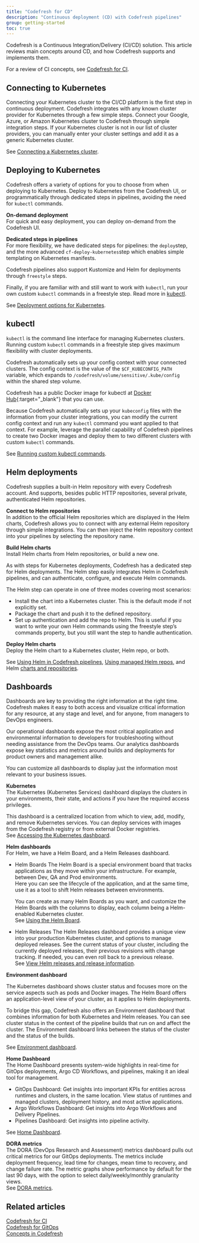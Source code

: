 ```yaml
---
title: "Codefresh for CD"
description: "Continuous deployment (CD) with Codefresh pipelines"
group: getting-started
toc: true
---
```


Codefresh is a Continuous Integration/Delivery (CI/CD) solution. This article reviews main concepts around CD, and how Codefresh supports and implements them.  

For a review of CI concepts, see [Codefresh for CI]({{site.baseurl}}/docs/getting-started/ci-codefresh/).




## Connecting to Kubernetes 
Connecting your Kubernetes cluster to the CI/CD platform is the first step in continuous deployment. Codefresh integrates with any known cluster provider for Kubernetes through a few simple steps. Connect your Google, Azure, or Amazon Kubernetes cluster to Codefresh through simple integration steps. If your Kubernetes cluster is not in our list of cluster providers, you can manually enter your cluster settings and add it as a generic Kubernetes cluster.

See [Connecting a Kubernetes cluster]({{site.baseurl}}/docs/integrations/kubernetes/#connect-a-kubernetes-cluster).

## Deploying to Kubernetes 
Codefresh offers a variety of options for you to choose from when deploying to Kubernetes.
Deploy to Kubernetes from the Codefresh UI, or programmatically through dedicated steps in pipelines, avoiding the need for `kubectl` commands.    

**On-demand deployment**  
For quick and easy deployment, you can deploy on-demand from the Codefresh UI.

**Dedicated steps in pipelines**  
For more flexibility, we have dedicated steps for pipelines: the `deploy`step, and the more advanced `cf-deploy-kubernetes`step which enables simple templating on Kubernetes manifests.   

Codefresh pipelines also support Kustomize and Helm for deployments through `freestyle` steps. 

Finally, if you are familiar with and still want to work with `kubectl`, run your own custom `kubectl` commands in a freestyle step. Read more in [kubectl](#kubectl).

See [Deployment options for Kubernetes]({{site.baseurl}}/docs/deployments/kubernetes/).

## kubectl
`kubectl` is the command line interface for managing Kubernetes clusters. Running custom `kubectl` commands in a freestyle step gives maximum flexibility with cluster deployments.

Codefresh automatically sets up your config context with your connected clusters. The config context is the value of the `$CF_KUBECONFIG_PATH` variable, which expands to `/codefresh/volume/sensitive/.kube/config` within the shared step volume.

Codefresh has a public Docker image for kubectl at [Docker Hub](https://hub.docker.com/r/codefresh/kubectl/tags){:target="\_blank"} that you can use.

Because Codefresh automatically sets up your `kubeconfig` files with the information from your cluster integrations, you can modify the current config context and run any `kubectl` command you want applied to that context. For example, leverage the parallel capability of Codefresh pipelines to create two Docker images and deploy them to two different clusters with custom `kubectl` commands. 

See [Running custom kubectl commands]({{site.baseurl}}/docs/deployments/kubernetes/custom-kubectl-commands/).

## Helm deployments
Codefresh supplies a built-in Helm repository with every Codefresh account. And supports, besides public HTTP repositories, several private, authenticated Helm repositories. 

**Connect to Helm repositories**  
In addition to the official Helm repositories which are displayed in the Helm charts, Codefresh allows you to connect with any external Helm repository through simple integrations. You can then inject the Helm repository context into your pipelines by selecting the repository name.

**Build Helm charts**  
Install Helm charts from Helm repositories, or build a new one.  


As with steps for Kubernetes deployments, Codefresh has a dedicated step for Helm deployments. The Helm step easily integrates Helm in Codefresh pipelines, and can authenticate, configure, and execute Helm commands.

The Helm step can operate in one of three modes covering most scenarios:  
* Install the chart into a Kubernetes cluster. This is the default mode if not explicitly set.
* Package the chart and push it to the defined repository.
* Set up authentication and add the repo to Helm. This is useful if you want to write your own Helm commands using the freestyle step’s commands property, but you still want the step to handle authentication. 

**Deploy Helm charts**  
Deploy the Helm chart to a Kubernetes cluster, Helm repo, or both.  

See [Using Helm in Codefresh pipelines]({{site.baseurl}}/docs/deployments/helm/using-helm-in-codefresh-pipeline/), [Using managed Helm repos]({{site.baseurl}}/docs/deployments/helm/managed-helm-repository/), and Helm [charts and repositories]({{site.baseurl}}/docs/deployments/helm/helm-charts-and-repositories/).

## Dashboards
Dashboards are key to providing the right information at the right time. Codefresh makes it easy to both access and visualize critical information for any resource, at any stage and level, and for anyone, from managers to DevOps engineers. 

Our operational dashboards expose the most critical application and environmental information to developers for troubleshooting without needing assistance from the DevOps teams. Our analytics dashboards expose key statistics and metrics around builds and deployments for product owners and management alike.  


You can customize all dashboards to display just the information most relevant to your business issues.

**Kubernetes**  
The Kubernetes (Kubernetes Services) dashboard displays the clusters in your environments, their state, and actions if you have the required access privileges.  

This dashboard is a centralized location from which to view, add, modify, and remove Kubernetes services. You can deploy services with images from the Codefresh registry or from external Docker registries.  
See [Accessing the Kubernetes dashboard]({{site.baseurl}}/docs/deployments/kubernetes/manage-kubernetes/#accessing-the-kubernetes-dashboard).

**Helm dashboards**  
For Helm, we have a Helm Board, and a Helm Releases dashboard.

* Helm Boards
  The Helm Board is a special environment board that tracks applications as they move within your infrastructure. For example, between Dev, QA and Prod environments.  
  Here you can see the lifecycle of the application, and at the same time, use it as a tool to shift Helm releases between environments.  

  You can create as many Helm Boards as you want, and customize the Helm Boards with the columns to display, each column being a Helm-enabled Kubernetes cluster.  
  See [Using the Helm Board]({{site.baseurl}}/docs/deployments/helm/helm-environment-promotion/#using-the-helm-environment-board).

* Helm Releases
  The Helm Releases dashboard provides a unique view into your production Kubernetes cluster, and options to manage deployed releases. See the current status of your cluster, including the currently deployed releases, their previous revisions with change tracking. If needed, you can even roll back to a previous release.  
  See [View Helm releases and release information]({{site.baseurl}}/docs/deployments/helm/helm-releases-management/#view-helm-releases-and-release-information).


**Environment dashboard**

The Kubernetes dashboard shows cluster status and focuses more on the service aspects such as pods and Docker images. The Helm Board offers an application-level view of your cluster, as it applies to Helm deployments.

To bridge this gap, Codefresh also offers an Environment dashboard that combines information for both Kubernetes and Helm releases. You can see cluster status in the context of the pipeline builds that run on and affect the cluster. The Environment dashboard links between the status of the cluster and the status of the builds.

See [Environment dashboard]({{site.baseurl}}/docs/deployments/kubernetes/environment-dashboard/). 

**Home Dashboard**  
The Home Dashboard presents system-wide highlights in real-time for GitOps deployments,  Argo CD Workflows, and pipelines, making it an ideal tool for management.
* GitOps Dashboard: Get insights into important KPIs for entities across runtimes and clusters, in the same location. View status of runtimes and managed clusters, deployment history, and most active applications.
* Argo Workflows Dashboard: Get insights into Argo Workflows and Delivery Pipelines.
* Pipelines Dashboard: Get insights into pipeline activity.

See [Home Dashboard]({{site.baseurl}}/docs/dashboards/home-dashboard/).

**DORA metrics**  
The DORA (DevOps Research and Assessment) metrics dashboard pulls out critical metrics for our GitOps deployments. The metrics include deployment frequency, lead time for changes, mean time to recovery, and change failure rate. The metric graphs show performance by default for the last 90 days, with the option to select daily/weekly/monthly granularity views.   
See [DORA metrics]({{site.baseurl}}/docs/dashboards/dora-metrics/).


## Related articles
[Codefresh for CI]({{site.baseurl}}/docs/getting-started/ci-codefresh/)  
[Codefresh for GitOps]({{site.baseurl}}/docs/getting-started/gitops-codefresh/)  
[Concepts in Codefresh]({{site.baseurl}}/docs/getting-started/concepts/)  